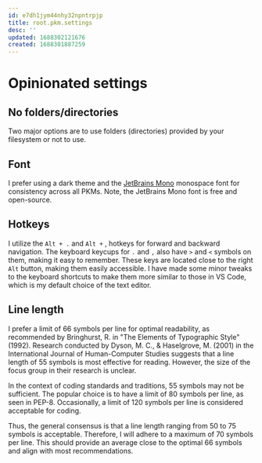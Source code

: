 ```yaml
---
id: e7dh1jym44nhy32npntrpjp
title: root.pkm.settings
desc: ''
updated: 1688302121676
created: 1688301887259
---
```


# Opinionated settings

## No folders/directories

Two major options are to use folders (directories) provided by your
filesystem or not to use.


## Font

I prefer using a dark theme and the [JetBrains
Mono](https://www.jetbrains.com/lp/mono/) monospace font for
consistency across all PKMs. Note, the JetBrains Mono font is free and
open-source. 

## Hotkeys 

I utilize the  `Alt + .`  and  `Alt +` ,  hotkeys for forward and backward
navigation. The keyboard keycups for  `.`  and  `,`  also have  `>`  and  `<`
symbols on them, making it easy to remember. These keys are located
close to the right  `Alt`  button, making them easily accessible. I have
made some minor tweaks to the keyboard shortcuts to make them more
similar to those in VS Code, which is my default choice of the text editor.
 

## Line length

I prefer a limit of 66 symbols per line for optimal readability, as
recommended by Bringhurst, R. in "The Elements of Typographic Style"
(1992). Research conducted by Dyson, M. C., & Haselgrove, M. (2001) in
the International Journal of Human-Computer Studies suggests that a
line length of 55 symbols is most effective for reading. However, the
size of the focus group in their research is unclear. 
 
In the context of coding standards and traditions, 55 symbols may not
be sufficient. The popular choice is to have a limit of 80 symbols per
line, as seen in PEP-8. Occasionally, a limit of 120 symbols per line
is considered acceptable for coding. 
 
Thus, the general consensus is that a line length ranging from 50 to 75
symbols is acceptable. Therefore, I will adhere to a maximum of 70
symbols per line. This should provide an average close to the optimal
66 symbols and align with most recommendations.
